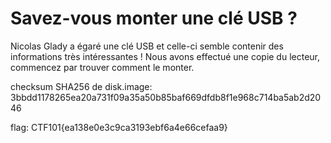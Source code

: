 # Savez-vous monter une clé USB ?

Nicolas Glady a égaré une clé USB et celle-ci semble contenir des informations très intéressantes ! Nous avons effectué une copie du lecteur, commencez par trouver comment le monter.

checksum SHA256 de disk.image: 3bbdd1178265ea20a731f09a35a50b85baf669dfdb8f1e968c714ba5ab2d2046

flag: CTF101{ea138e0e3c9ca3193ebf6a4e66cefaa9}